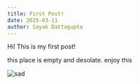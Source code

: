 ```yaml
---
title: First Post!
date: 2025-03-11
author: Sayak Dattagupta
---
```


Hi!
This is my first post!

this place is empty and desolate. enjoy this

![sad](https://i.imgflip.com/9gnno0.jpg?a483504)

